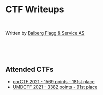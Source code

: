 # CTF Writeups

<br>

Written by [Balberg Flagg & Service AS](https://ctftime.org/team/152116)

<br><br><br>

## Attended CTFs

* [corCTF 2021 - 1569 points - 181st place](https://bf-s.github.io/CTF-Writeups/corCTF-2021)
* [UMDCTF 2021 - 3382 points - 91st place](https://bf-s.github.io/CTF-Writeups/UMDCTF-2021)
